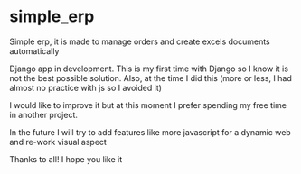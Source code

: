 # simple_erp
Simple erp, it is made to manage orders and create excels documents automatically

Django app in development. This is my first time with Django so I know it is not the best possible solution. Also, at the time I did this (more or less, I had almost no practice with js so I avoided it)

I would like to improve it but at this moment I prefer spending my free time in another project.

In the future I will try to add features like more javascript for a dynamic web and re-work visual aspect

Thanks to all! I hope you like it
